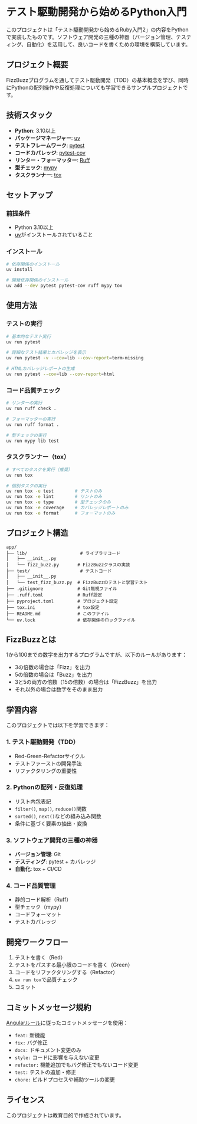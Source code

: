 # テスト駆動開発から始めるPython入門

このプロジェクトは「テスト駆動開発から始めるRuby入門2」の内容をPythonで実装したものです。ソフトウェア開発の三種の神器（バージョン管理、テスティング、自動化）を活用して、良いコードを書くための環境を構築しています。

## プロジェクト概要

FizzBuzzプログラムを通してテスト駆動開発（TDD）の基本概念を学び、同時にPythonの配列操作や反復処理についても学習できるサンプルプロジェクトです。

## 技術スタック

- **Python**: 3.10以上
- **パッケージマネージャー**: [uv](https://github.com/astral-sh/uv)
- **テストフレームワーク**: [pytest](https://pytest.org/)
- **コードカバレッジ**: [pytest-cov](https://pytest-cov.readthedocs.io/)
- **リンター・フォーマッター**: [Ruff](https://github.com/astral-sh/ruff)
- **型チェック**: [mypy](https://mypy.readthedocs.io/)
- **タスクランナー**: [tox](https://tox.wiki/)

## セットアップ

### 前提条件

- Python 3.10以上
- [uv](https://github.com/astral-sh/uv)がインストールされていること

### インストール

```bash
# 依存関係のインストール
uv install

# 開発依存関係のインストール
uv add --dev pytest pytest-cov ruff mypy tox
```

## 使用方法

### テストの実行

```bash
# 基本的なテスト実行
uv run pytest

# 詳細なテスト結果とカバレッジを表示
uv run pytest -v --cov=lib --cov-report=term-missing

# HTMLカバレッジレポートの生成
uv run pytest --cov=lib --cov-report=html
```

### コード品質チェック

```bash
# リンターの実行
uv run ruff check .

# フォーマッターの実行
uv run ruff format .

# 型チェックの実行
uv run mypy lib test
```

### タスクランナー（tox）

```bash
# すべてのタスクを実行（推奨）
uv run tox

# 個別タスクの実行
uv run tox -e test        # テストのみ
uv run tox -e lint        # リントのみ
uv run tox -e type        # 型チェックのみ
uv run tox -e coverage    # カバレッジレポートのみ
uv run tox -e format      # フォーマットのみ
```

## プロジェクト構造

```
app/
├── lib/                    # ライブラリコード
│   ├── __init__.py
│   └── fizz_buzz.py       # FizzBuzzクラスの実装
├── test/                   # テストコード
│   ├── __init__.py
│   └── test_fizz_buzz.py  # FizzBuzzのテストと学習テスト
├── .gitignore             # Git無視ファイル
├── .ruff.toml             # Ruff設定
├── pyproject.toml         # プロジェクト設定
├── tox.ini                # tox設定
├── README.md              # このファイル
└── uv.lock                # 依存関係のロックファイル
```

## FizzBuzzとは

1から100までの数字を出力するプログラムですが、以下のルールがあります：

- 3の倍数の場合は「Fizz」を出力
- 5の倍数の場合は「Buzz」を出力
- 3と5の両方の倍数（15の倍数）の場合は「FizzBuzz」を出力
- それ以外の場合は数字をそのまま出力

## 学習内容

このプロジェクトでは以下を学習できます：

### 1. テスト駆動開発（TDD）
- Red-Green-Refactorサイクル
- テストファーストの開発手法
- リファクタリングの重要性

### 2. Pythonの配列・反復処理
- リスト内包表記
- `filter()`, `map()`, `reduce()`関数
- `sorted()`, `next()`などの組み込み関数
- 条件に基づく要素の抽出・変換

### 3. ソフトウェア開発の三種の神器
- **バージョン管理**: Git
- **テスティング**: pytest + カバレッジ
- **自動化**: tox + CI/CD

### 4. コード品質管理
- 静的コード解析（Ruff）
- 型チェック（mypy）
- コードフォーマット
- テストカバレッジ

## 開発ワークフロー

1. テストを書く（Red）
2. テストをパスする最小限のコードを書く（Green）
3. コードをリファクタリングする（Refactor）
4. `uv run tox`で品質チェック
5. コミット

## コミットメッセージ規約

[Angularルール](https://github.com/angular/angular.js/blob/master/DEVELOPERS.md#type)に従ったコミットメッセージを使用：

- `feat:` 新機能
- `fix:` バグ修正
- `docs:` ドキュメント変更のみ
- `style:` コードに影響を与えない変更
- `refactor:` 機能追加でもバグ修正でもないコード変更
- `test:` テストの追加・修正
- `chore:` ビルドプロセスや補助ツールの変更

## ライセンス

このプロジェクトは教育目的で作成されています。
